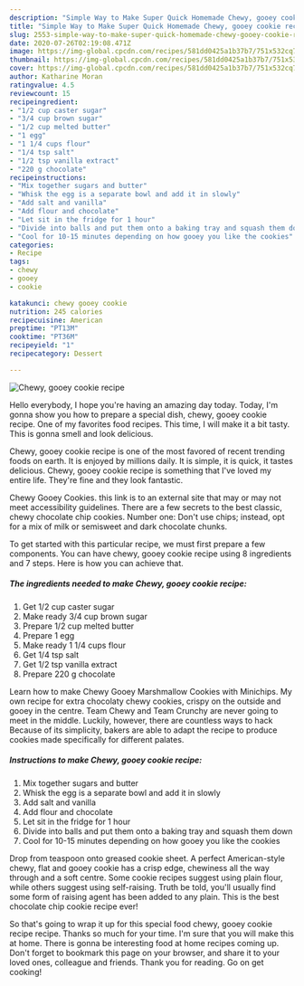 ```yaml
---
description: "Simple Way to Make Super Quick Homemade Chewy, gooey cookie recipe"
title: "Simple Way to Make Super Quick Homemade Chewy, gooey cookie recipe"
slug: 2553-simple-way-to-make-super-quick-homemade-chewy-gooey-cookie-recipe
date: 2020-07-26T02:19:08.471Z
image: https://img-global.cpcdn.com/recipes/581dd0425a1b37b7/751x532cq70/chewy-gooey-cookie-recipe-recipe-main-photo.jpg
thumbnail: https://img-global.cpcdn.com/recipes/581dd0425a1b37b7/751x532cq70/chewy-gooey-cookie-recipe-recipe-main-photo.jpg
cover: https://img-global.cpcdn.com/recipes/581dd0425a1b37b7/751x532cq70/chewy-gooey-cookie-recipe-recipe-main-photo.jpg
author: Katharine Moran
ratingvalue: 4.5
reviewcount: 15
recipeingredient:
- "1/2 cup caster sugar"
- "3/4 cup brown sugar"
- "1/2 cup melted butter"
- "1 egg"
- "1 1/4 cups flour"
- "1/4 tsp salt"
- "1/2 tsp vanilla extract"
- "220 g chocolate"
recipeinstructions:
- "Mix together sugars and butter"
- "Whisk the egg is a separate bowl and add it in slowly"
- "Add salt and vanilla"
- "Add flour and chocolate"
- "Let sit in the fridge for 1 hour"
- "Divide into balls and put them onto a baking tray and squash them down"
- "Cool for 10-15 minutes depending on how gooey you like the cookies"
categories:
- Recipe
tags:
- chewy
- gooey
- cookie

katakunci: chewy gooey cookie 
nutrition: 245 calories
recipecuisine: American
preptime: "PT13M"
cooktime: "PT36M"
recipeyield: "1"
recipecategory: Dessert

---
```



![Chewy, gooey cookie recipe](https://img-global.cpcdn.com/recipes/581dd0425a1b37b7/751x532cq70/chewy-gooey-cookie-recipe-recipe-main-photo.jpg)

Hello everybody, I hope you're having an amazing day today. Today, I'm gonna show you how to prepare a special dish, chewy, gooey cookie recipe. One of my favorites food recipes. This time, I will make it a bit tasty. This is gonna smell and look delicious.

Chewy, gooey cookie recipe is one of the most favored of recent trending foods on earth. It is enjoyed by millions daily. It is simple, it is quick, it tastes delicious. Chewy, gooey cookie recipe is something that I've loved my entire life. They're fine and they look fantastic.

Chewy Gooey Cookies. this link is to an external site that may or may not meet accessibility guidelines. There are a few secrets to the best classic, chewy chocolate chip cookies. Number one: Don&#39;t use chips; instead, opt for a mix of milk or semisweet and dark chocolate chunks.


To get started with this particular recipe, we must first prepare a few components. You can have chewy, gooey cookie recipe using 8 ingredients and 7 steps. Here is how you can achieve that.

<!--inarticleads1-->

##### The ingredients needed to make Chewy, gooey cookie recipe:

1. Get 1/2 cup caster sugar
1. Make ready 3/4 cup brown sugar
1. Prepare 1/2 cup melted butter
1. Prepare 1 egg
1. Make ready 1 1/4 cups flour
1. Get 1/4 tsp salt
1. Get 1/2 tsp vanilla extract
1. Prepare 220 g chocolate


Learn how to make Chewy Gooey Marshmallow Cookies with Minichips. My own recipe for extra chocolaty chewy cookies, crispy on the outside and gooey in the centre. Team Chewy and Team Crunchy are never going to meet in the middle. Luckily, however, there are countless ways to hack Because of its simplicity, bakers are able to adapt the recipe to produce cookies made specifically for different palates. 

<!--inarticleads2-->

##### Instructions to make Chewy, gooey cookie recipe:

1. Mix together sugars and butter
1. Whisk the egg is a separate bowl and add it in slowly
1. Add salt and vanilla
1. Add flour and chocolate
1. Let sit in the fridge for 1 hour
1. Divide into balls and put them onto a baking tray and squash them down
1. Cool for 10-15 minutes depending on how gooey you like the cookies


Drop from teaspoon onto greased cookie sheet. A perfect American-style chewy, flat and gooey cookie has a crisp edge, chewiness all the way through and a soft centre. Some cookie recipes suggest using plain flour, while others suggest using self-raising. Truth be told, you&#39;ll usually find some form of raising agent has been added to any plain. This is the best chocolate chip cookie recipe ever! 

So that's going to wrap it up for this special food chewy, gooey cookie recipe recipe. Thanks so much for your time. I'm sure that you will make this at home. There is gonna be interesting food at home recipes coming up. Don't forget to bookmark this page on your browser, and share it to your loved ones, colleague and friends. Thank you for reading. Go on get cooking!
